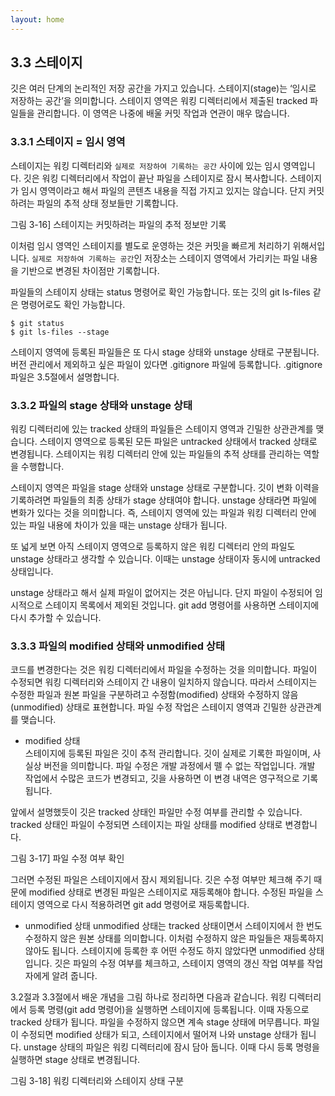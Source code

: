 ```yaml
---
layout: home
---
```

## 3.3 스테이지
깃은 여러 단계의 논리적인 저장 공간을 가지고 있습니다. 스테이지(stage)는 ‘임시로 저장하는 공간’을 의미합니다. 스테이지 영역은 워킹 디렉터리에서 제출된 tracked 파일들을 관리합니다. 이 영역은 나중에 배울 커밋 작업과 연관이 매우 많습니다.  

### 3.3.1 스테이지 = 임시 영역
스테이지는 워킹 디렉터리와 `실제로 저장하여 기록하는 공간` 사이에 있는 임시 영역입니다. 깃은 워킹 디렉터리에서 작업이 끝난 파일을 스테이지로 잠시 복사합니다. 스테이지가 임시 영역이라고 해서 파일의 콘텐츠 내용을 직접 가지고 있지는 않습니다. 단지 커밋하려는 파일의 추적 상태 정보들만 기록합니다.  

그림 3-16] 스테이지는 커밋하려는 파일의 추적 정보만 기록

이처럼 임시 영역인 스테이지를 별도로 운영하는 것은 커밋을 빠르게 처리하기 위해서입니다. `실제로 저장하여 기록하는 공간`인 저장소는 스테이지 영역에서 가리키는 파일 내용을 기반으로 변경된 차이점만 기록합니다.  

파일들의 스테이지 상태는 status 명령어로 확인 가능합니다. 또는 깃의 git ls-files 같은 명령어로도 확인 가능합니다.  

```
$ git status
$ git ls-files --stage
```

스테이지 영역에 등록된 파일들은 또 다시 stage 상태와 unstage 상태로 구분됩니다. 버전 관리에서 제외하고 싶은 파일이 있다면 .gitignore 파일에 등록합니다. .gitignore 파일은 3.5절에서 설명합니다.  

### 3.3.2 파일의 stage 상태와 unstage 상태
워킹 디렉터리에 있는 tracked 상태의 파일들은 스테이지 영역과 긴밀한 상관관계를 맺습니다. 스테이지 영역으로 등록된 모든 파일은 untracked 상태에서 tracked 상태로 변경됩니다. 스테이지는 워킹 디렉터리 안에 있는 파일들의 추적 상태를 관리하는 역할을 수행합니다.  

스테이지 영역은 파일을 stage 상태와 unstage 상태로 구분합니다. 깃이 변화 이력을 기록하려면 파일들의 최종 상태가 stage 상태여야 합니다. unstage 상태라면 파일에 변화가 있다는 것을 의미합니다. 즉, 스테이지 영역에 있는 파일과 워킹 디렉터리 안에 있는 파일 내용에 차이가 있을 때는 unstage 상태가 됩니다.  

또 넓게 보면 아직 스테이지 영역으로 등록하지 않은 워킹 디렉터리 안의 파일도 unstage 상태라고 생각할 수 있습니다. 이때는 unstage 상태이자 동시에 untracked 상태입니다.  

unstage 상태라고 해서 실제 파일이 없어지는 것은 아닙니다. 단지 파일이 수정되어 임시적으로 스테이지 목록에서 제외된 것입니다. git add 명령어를 사용하면 스테이지에 다시 추가할 수 있습니다.  

### 3.3.3 파일의 modified 상태와 unmodified 상태
코드를 변경한다는 것은 워킹 디렉터리에서 파일을 수정하는 것을 의미합니다. 파일이 수정되면 워킹 디렉터리와 스테이지 간 내용이 일치하지 않습니다. 따라서 스테이지는 수정한 파일과 원본 파일을 구분하려고 수정함(modified) 상태와 수정하지 않음(unmodified) 상태로 표현합니다. 파일 수정 작업은 스테이지 영역과 긴밀한 상관관계를 맺습니다.  

* modified 상태  
스테이지에 등록된 파일은 깃이 추적 관리합니다. 깃이 실제로 기록한 파일이며, 사실상 버전을 의미합니다. 파일 수정은 개발 과정에서 뗄 수 없는 작업입니다. 개발 작업에서 수많은 코드가 변경되고, 깃을 사용하면 이 변경 내역은 영구적으로 기록됩니다.  

앞에서 설명했듯이 깃은 tracked 상태인 파일만 수정 여부를 관리할 수 있습니다. tracked 상태인 파일이 수정되면 스테이지는 파일 상태를 modified 상태로 변경합니다.  

그림 3-17] 파일 수정 여부 확인


그러면 수정된 파일은 스테이지에서 잠시 제외됩니다. 깃은 수정 여부만 체크해 주기 때문에 modified 상태로 변경된 파일은 스테이지로 재등록해야 합니다. 수정된 파일을 스테이지 영역으로 다시 적용하려면 git add 명령어로 재등록합니다.  

* unmodified 상태
unmodified 상태는 tracked 상태이면서 스테이지에서 한 번도 수정하지 않은 원본 상태를 의미합니다. 이처럼 수정하지 않은 파일들은 재등록하지 않아도 됩니다. 스테이지에 등록한 후 어떤 수정도 하지 않았다면 unmodified 상태입니다. 깃은 파일의 수정 여부를 체크하고, 스테이지 영역의 갱신 작업 여부를 작업자에게 알려 줍니다.  

3.2절과 3.3절에서 배운 개념을 그림 하나로 정리하면 다음과 같습니다. 워킹 디렉터리에서 등록 명령(git add 명령어)을 실행하면 스테이지에 등록됩니다. 이때 자동으로 tracked 상태가 됩니다. 파일을 수정하지 않으면 계속 stage 상태에 머무릅니다. 파일이 수정되면 modified 상태가 되고, 스테이지에서 떨어져 나와 unstage 상태가 됩니다. unstage 상태의 파일은 워킹 디렉터리에 잠시 담아 둡니다. 이때 다시 등록 명령을 실행하면 stage 상태로 변경됩니다.  

그림 3-18] 워킹 디렉터리와 스테이지 상태 구분


 

